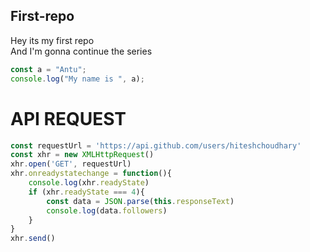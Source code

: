 ## First-repo
Hey its my first repo
<br>
And I'm gonna continue the series
```javascript
const a = "Antu";
console.log("My name is ", a); 
```

# API REQUEST

```javascript
const requestUrl = 'https://api.github.com/users/hiteshchoudhary'
const xhr = new XMLHttpRequest()
xhr.open('GET', requestUrl)
xhr.onreadystatechange = function(){
    console.log(xhr.readyState)
    if (xhr.readyState === 4){
        const data = JSON.parse(this.responseText)
        console.log(data.followers)
    }
}
xhr.send()
```